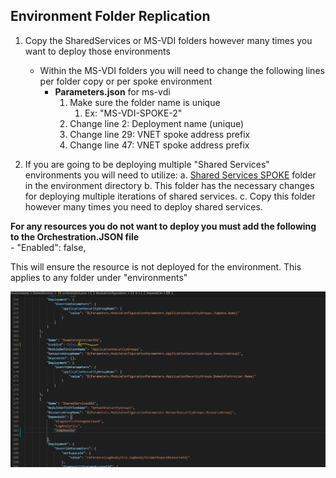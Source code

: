 ## Environment Folder Replication 
1. Copy the SharedServices or MS-VDI folders however many times you want to deploy those environments
    - Within the MS-VDI folders you will need to change the following lines per folder copy or per spoke environment
		- **Parameters.json** for ms-vdi
		    1. Make sure the folder name is unique 
                1. Ex: "MS-VDI-SPOKE-2"
			2. Change line 2: Deployment name (unique)
			3. Change line 29: VNET spoke address prefix
			4. Change line 47: VNET spoke address prefix
			
2. If you are going to be deploying multiple "Shared Services" environments you will need to utilize:
	a. [Shared Services SPOKE](../Enviroments/SharedServices-SPOKE) folder in the environment directory
	b. This folder has the necessary changes for deploying multiple iterations of shared services.
	c. Copy this folder however many times you need to deploy shared services.

**For any resources you do not want to deploy you must add the following to the Orchestration.JSON file**  
	- "Enabled": false,

This will ensure the resource is not deployed for the environment. This applies to any folder under "environments"


![](/images/orchestration_enable.png)